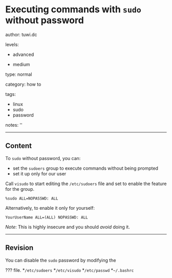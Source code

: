 # Executing commands with `sudo` without password
author: tuwi.dc

levels:

  - advanced

  - medium

type: normal

category: how to

tags:
  - linux
  - sudo
  - password


notes: ''

---
## Content

To `sudo` without password, you can:
- set the `sudoers` group to execute commands without being prompted
- set it up only for our user

Call `visudo` to start editing the
`/etc/sudoers` file and set to enable the feature for the group.
```
%sudo ALL=NOPASSWD: ALL
```

Alternatively, to enable it only for yourself:
```
YourUserName ALL=(ALL) NOPASSWD: ALL
```
*Note*: This is highly insecure and you should *avoid* doing it.

---
## Revision

You can disable the `sudo` password by modifying the

 ??? file.
*`/etc/sudoers`
*`/etc/visudo`
*`/etc/passwd`
*`~/.bashrc`
